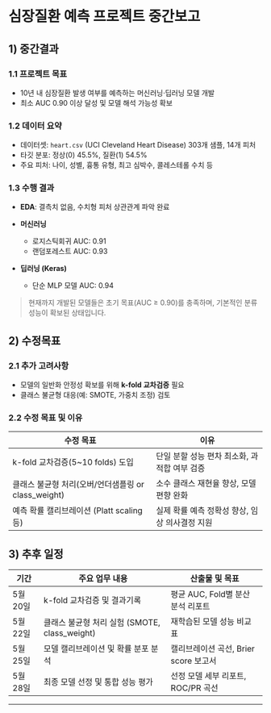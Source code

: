 # 심장질환 예측 프로젝트 중간보고

## 1) 중간결과

### 1.1 프로젝트 목표

* 10년 내 심장질환 발생 여부를 예측하는 머신러닝·딥러닝 모델 개발
* 최소 AUC 0.90 이상 달성 및 모델 해석 가능성 확보

### 1.2 데이터 요약

* 데이터셋: `heart.csv` (UCI Cleveland Heart Disease) 303개 샘플, 14개 피처
* 타깃 분포: 정상(0) 45.5%, 질환(1) 54.5%
* 주요 피처: 나이, 성별, 흉통 유형, 최고 심박수, 콜레스테롤 수치 등

### 1.3 수행 결과

* **EDA**: 결측치 없음, 수치형 피처 상관관계 파악 완료
* **머신러닝**

  * 로지스틱회귀 AUC: 0.91
  * 랜덤포레스트 AUC: 0.93
* **딥러닝 (Keras)**

  * 단순 MLP 모델 AUC: 0.94

> 현재까지 개발된 모델들은 초기 목표(AUC ≥ 0.90)를 충족하며, 기본적인 분류 성능이 확보된 상태입니다.

## 2) 수정목표

### 2.1 추가 고려사항

* 모델의 일반화 안정성 확보를 위해 **k-fold 교차검증** 필요
* 클래스 불균형 대응(예: SMOTE, 가중치 조정) 검토


### 2.2 수정 목표 및 이유

| 수정 목표                                 | 이유                          |
| ------------------------------------- | --------------------------- |
| k-fold 교차검증(5\~10 folds) 도입           | 단일 분할 성능 편차 최소화, 과적합 여부 검증  |
| 클래스 불균형 처리(오버/언더샘플링 or class\_weight) | 소수 클래스 재현율 향상, 모델 편향 완화     |
| 예측 확률 캘리브레이션 (Platt scaling 등)        | 실제 확률 예측 정확성 향상, 임상 의사결정 지원 |

## 3) 추후 일정

| 기간     | 주요 업무 내용                             | 산출물 및 목표                   |
| ------ | ------------------------------------ | -------------------------- |
| 5월 20일 | k-fold 교차검증 및 결과기록                   | 평균 AUC, Fold별 분산 분석 리포트    |
| 5월 22일 | 클래스 불균형 처리 실험 (SMOTE, class\_weight) | 재학습된 모델 성능 비교표             |
| 5월 25일 | 모델 캘리브레이션 및 확률 분포 분석                 | 캘리브레이션 곡선, Brier score 보고서 |
| 5월 28일 | 최종 모델 선정 및 통합 성능 평가                  | 선정 모델 세부 리포트, ROC/PR 곡선    |

---

